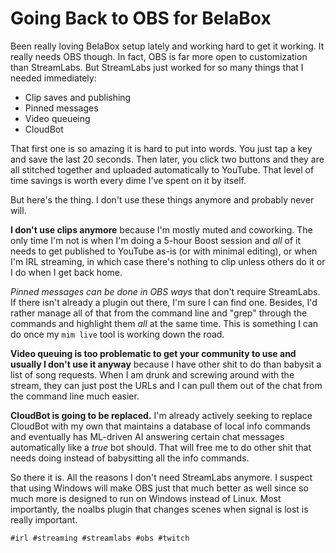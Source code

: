 # Going Back to OBS for BelaBox

Been really loving BelaBox setup lately and working hard to get it
working. It really needs OBS though. In fact, OBS is far more open to
customization than StreamLabs. But StreamLabs just worked for so many
things that I needed immediately:

* Clip saves and publishing
* Pinned messages
* Video queueing
* CloudBot

That first one is so amazing it is hard to put into words. You just tap
a key and save the last 20 seconds. Then later, you click two buttons
and they are all stitched together and uploaded automatically to
YouTube. That level of time savings is worth every dime I've spent on it
by itself.

But here's the thing. I don't use these things anymore and probably
never will.

**I don't use clips anymore** because I'm mostly muted and coworking. The
only time I'm not is when I'm doing a 5-hour Boost session and *all* of
it needs to get published to YouTube as-is (or with minimal editing), or
when I'm IRL streaming, in which case there's nothing to clip unless
others do it or I do when I get back home.

*Pinned messages can be done in OBS ways* that don't require StreamLabs.
If there isn't already a plugin out there, I'm sure I can find one.
Besides, I'd rather manage all of that from the command line and "grep"
through the commands and highlight them *all* at the same time. This is
something I can do once my `mim live` tool is working down the road.

**Video queuing is too problematic to get your community to use and
usually I don't use it anyway** because I have other shit to do than
babysit a list of song requests. When I am drunk and screwing around
with the stream, they can just post the URLs and I can pull them out of
the chat from the command line much easier.

**CloudBot is going to be replaced.** I'm already actively seeking to
replace CloudBot with my own that maintains a database of local info
commands and eventually has ML-driven AI answering certain chat messages
automatically like a *true* bot should. That will free me to do other
shit that needs doing instead of babysitting all the info commands.

So there it is. All the reasons I don't need StreamLabs anymore. I
suspect that using Windows will make OBS just that much better as well
since so much more is designed to run on Windows instead of Linux. Most
importantly, the noalbs plugin that changes scenes when signal is lost
is really important.

    #irl #streaming #streamlabs #obs #twitch
